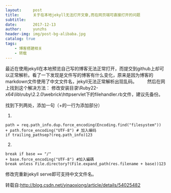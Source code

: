 ```yaml
---
layout:     post
title:      关于在本地jekyll无法打开文章,而在网页端可直接打开的问题
subtitle:   
date:       2017-12-13
author:     yunzhs
header-img: img/post-bg-alibaba.jpg
catalog: true
tags:
    - 博客搭建相关
    - 转载
---
```


最近在使用jekyll在本地预览自己写的博客无法正常打开，而提交到github上却可以正常解析。看了一下发现是文件写的博客有什么变化，原来是因为博客的markdown文件使用了中文文件名，jekyll无法正常解析出现乱码。 
　　然后在网上找到这个解决方法： 
修改安装目录\Ruby22-x64\lib\ruby\2.2.0\webrick\httpservlet下的filehandler.rb文件，建议先备份。

找到下列两处，添加一句（+的一行为添加部分）

1.

```
path = req.path_info.dup.force_encoding(Encoding.find("filesystem"))
+ path.force_encoding("UTF-8") # 加入编码
if trailing_pathsep?(req.path_info)123
```

2.

```
break if base == "/"
+ base.force_encoding("UTF-8") #加入編碼
break unless File.directory?(File.expand_path(res.filename + base))123
```

修改完重新jekyll serve即可支持中文文件名。 

转载自:http://blog.csdn.net/yinaoxiong/article/details/54025482